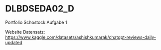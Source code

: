 # DLBDSEDA02_D
Portfolio Schostock Aufgabe 1

Website Datensatz:
https://www.kaggle.com/datasets/ashishkumarak/chatgpt-reviews-daily-updated


